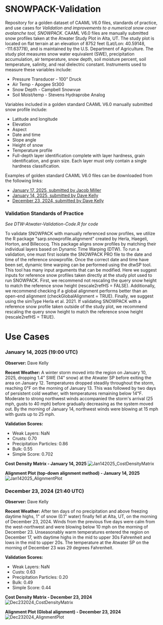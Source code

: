 # SNOWPACK-Validation
Repository for a golden dataset of CAAML V6.0 files, standards of practice, and use cases for *Validation and improvements to a numerical snow cover avalanche tool, SNOWPACK*. CAAML V6.0 files are manually submitted snow profiles taken at the Atwater Study Plot in Alta, UT. The study plot is located on flat terrain at an elevation of 8752 feet (Lat/Lon: 40.59148, -111.63778), and is maintained by the U.S. Department of Agriculture. The study plot measures snow water equivalent (SWE), precipitation accumulation, air temperature, snow depth, soil moisture percent, soil temperature, salinity, and real dielectric constant. Instruments used to measure these variables include:
- Pressure Transducer - 100" Druck
- Air Temp - Apogee St300
- Snow Depth - Campbell Snowvue
- Soil Moist/temp - Stevens Hydraprobe Analog

Variables included in a golden standard CAAML V6.0 manually submitted snow profile include:
- Latitude and longitude
- Elevation
- Aspect
- Date and time
- Slope angle
- Height of snow
- Temperature profile
- Full-depth layer identification complete with layer hardness, grain identification, and grain size. Each layer must only contain a single hardness classification.

Examples of golden standard CAAML V6.0 files can be downloaded from the following links:
- [January 17, 2025, submitted by Jacob Miller](https://snowpilot.org/node/70204)
- [January 14, 2025, submitted by Dave Kelly](https://snowpilot.org/node/69903)
- [December 23, 2024, submitted by Dave Kelly](https://snowpilot.org/node/68319)

### Validation Standards of Practice
*See DTW-Atwater-Validation-Code.R for code*

To validate SNOWPACK with manually referenced snow profiles, we utilize the R package "sarp.snowprofile.alignment" created by Herla, Haegeli, Horton, and Billecocq. This package aligns snow profiles by matching their individual layers based on Dynamic Time Warping (DTW). To run a validation, one must first isolate the SNOWPACK PRO file to the date and time of the reference snowprofile. Once the correct date and time have been set, dynamic time warping can be performed using the dtwSP tool. This tool has many input arguments that can be modified. Here we suggest inputs for reference snow profiles taken directly at the study plot used to run SNOWPACK. First, we recommend not rescaling the query snow height to match the reference snow height (rescale2refHS = FALSE). Additionally, we recommend checking if a global alignment performs better than an open-end alignment (checkGlobalAlignment = TRUE). Finally, we suggest using the simType Herla et al. 2021. If validating SNOWPACK with a reference snow profile taken outside of the study plot, we recommend rescaling the query snow height to match the reference snow height (rescale2refHS = TRUE).

# Use Cases
### January 14, 2025 (19:00 UTC)
**Observer:** Dave Kelly

**Recent Weather:** A winter storm moved into the region on January 10, 2025, dropping 1.4” SWE (14” snow) at the Atwater SP before exiting the area on January 12. Temperatures dropped steadily throughout the storm, reaching 0℉ on the morning of January 13. This was followed by two days of persistent cold weather, with temperatures remaining below 14℉. Moderate to strong northwest winds accompanied the storm's arrival (25 mph, gusts to 40 mph) before gradually decreasing as the system moved out. By the morning of January 14, northwest winds were blowing at 15 mph with gusts up to 25 mph.

**Validation Scores:**
- Weak Layers: NaN
- Crusts: 0.70
- Precipitation Particles: 0.86
- Bulk: 0.55
- Simple Score: 0.702

**Cost Density Matrix - January 14, 2025**
![Jan142025_CostDensityMatrix](https://github.com/user-attachments/assets/69d38bd8-01f5-45e5-991c-f78d217222f5)

**Alignment Plot (top-down alignment method) - January 14, 2025**
![Jan142025_AlignmentPlot](https://github.com/user-attachments/assets/afac7a1e-0204-48b7-8458-154acd155119)

### December 23, 2024 (21:40 UTC)
**Observer:** Dave Kelly

**Recent Weather:** After ten days of no precipitation and above freezing daytime highs, 1" of snow (0.1" water) finally fell at Alta, UT, on the morning of December 23, 2024. Winds from the previous five days were calm from the west-northwest and were blowing below 10 mph on the morning of December 23. Unseasonably warm temperatures entered the region on December 17, with daytime highs in the mid to upper 30s Fahrenheit and lows in the mid to upper 20s. The temperature at the Atwater SP on the morning of December 23 was 29 degrees Fahrenheit.

**Validation Scores:**
- Weak Layers: NaN
- Custs: 0.63
- Precipitation Particles: 0.20
- Bulk: 0.49
- Simple Score: 0.44

**Cost Density Matrix - December 23, 2024**
![Dec232024_CostDensityMatrix](https://github.com/user-attachments/assets/47f471aa-e80f-4fa4-9526-10a8902517ee)

**Alignment Plot (Global alignment) - December 23, 2024**
![Dec232024_AlignmentPlot](https://github.com/user-attachments/assets/961b77cb-6efc-4156-8ba9-8f41e7091c1f)
